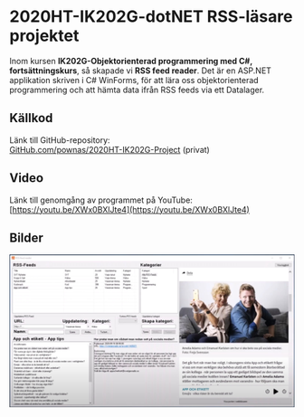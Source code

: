 # 2020HT-IK202G-dotNET RSS-läsare projektet
Inom kursen **IK202G-Objektorienterad programmering med C#, fortsättningskurs**, så skapade vi **RSS feed reader**. Det är en ASP.NET applikation skriven i C# WinForms, för att lära oss objektorienterad programmering och att hämta data ifrån RSS feeds via ett Datalager.

## Källkod
Länk till GitHub-repository:  
[GitHub.com/pownas/2020HT-IK202G-Project](https://github.com/pownas/2020HT-IK202G-Project) (privat)

## Video
Länk till genomgång av programmet på YouTube:  
[https://youtu.be/XWx0BXlJte4](https://youtu.be/XWx0BXlJte4)

## Bilder
 
![IK202G-projektarbete: RSS-feed reader (grupp8)](./img/2020-10-IK202G-RSS.jpg)